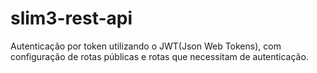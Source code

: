 # slim3-rest-api
Autenticação por token utilizando o JWT(Json Web Tokens), com configuração de rotas públicas e rotas que necessitam de autenticação.
